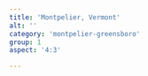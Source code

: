 ```yaml
---
title: 'Montpelier, Vermont'
alt: ''
category: 'montpelier-greensboro'
group: 1
aspect: '4:3'

---
```

